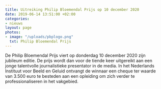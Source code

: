 ```yaml
---
title: Uitreiking Philip Bloemendal Prijs op 10 december 2020
date: 2019-06-14 13:51:00 +02:00
categories:
- nieuws
layout: page
photos:
- image: "/uploads/pbplogo.png"
  txt: Philip Bloemendal Prijs
---
```


De Philip Bloemendal Prijs viert op donderdag 10 december 2020 zijn jubileum editie. De prijs wordt dan voor de tiende keer uitgereikt aan een jonge talentvolle journalistieke presentator in de media. In het Nederlands Instituut voor Beeld en Geluid ontvangt de winnaar een cheque ter waarde van 3.500 euro te besteden aan een opleiding om zich verder te professionaliseren in het vakgebied.
